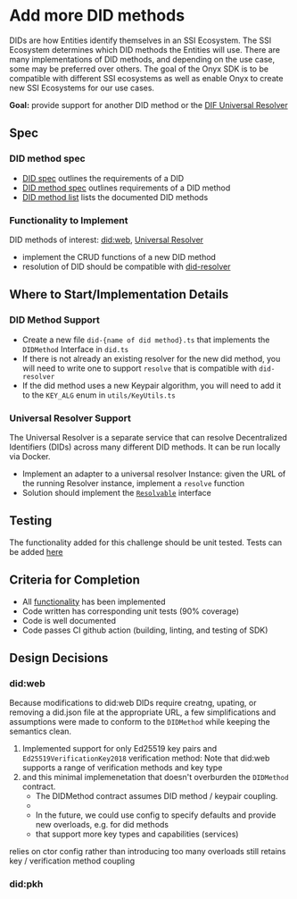 # Add more DID methods

DIDs are how Entities identify themselves in an SSI Ecosystem. The SSI Ecosystem determines which DID methods the Entities will use. There are many implementations of DID methods, and depending on the use case, some may be preferred over others. The goal of the Onyx SDK is to be compatible with different SSI ecosystems as well as enable Onyx to create new SSI Ecosystems for our use cases.

**Goal:** provide support for another DID method or the [DIF Universal Resolver](https://github.com/decentralized-identity/universal-resolver)

## Spec

### DID method spec

* [DID spec](https://www.w3.org/TR/did-core/) outlines the requirements of a DID
* [DID method spec](https://www.w3.org/TR/did-core/#methods) outlines requirements of a DID method
* [DID method list](https://www.w3.org/TR/did-spec-registries/#did-methods) lists the documented DID methods


### Functionality to Implement
DID methods of interest: [did:web](https://w3c-ccg.github.io/did-method-web/), [Universal Resolver](https://github.com/decentralized-identity/universal-resolver)
* implement the CRUD functions of a new DID method
* resolution of DID should be compatible with [did-resolver](https://github.com/decentralized-identity/did-resolver)

## Where to Start/Implementation Details

### DID Method Support
* Create a new file `did-{name of did method}.ts` that implements the `DIDMethod` Interface in `did.ts`
* If there is not already an existing resolver for the new did method, you will need to write one to support `resolve` that is compatible with `did-resolver`
* If the did method uses a new Keypair algorithm, you will need to add it to the `KEY_ALG` enum in `utils/KeyUtils.ts`

### Universal Resolver Support
The Universal Resolver is a separate service that can resolve Decentralized Identifiers (DIDs) across many different DID methods. It can be run locally via Docker.

* Implement an adapter to a universal resolver Instance: given the URL of the running Resolver instance, implement a `resolve` function
* Solution should implement the [`Resolvable`](https://github.com/decentralized-identity/did-resolver/blob/master/src/resolver.ts#L330) interface

## Testing
The functionality added for this challenge should be unit tested. Tests can be added [here](../../../../tests/unit/did)

## Criteria for Completion
* All [functionality](#Functionality-to-Implement) has been implemented
* Code written has corresponding unit tests (90% coverage)
* Code is well documented
* Code passes CI github action (building, linting, and testing of SDK)

## Design Decisions

### did:web

Because modifications to did:web DIDs require creatng, upating, or removing a did.json file at the appropriate URL, a few simplifications and assumptions were made to conform to the `DIDMethod` while keeping the semantics clean.

1. Implemented support for only Ed25519 key pairs and `Ed25519VerificationKey2018` verification method: Note that did:web supports a range of verification methods and key type
2. and this minimal implemenetation that doesn't overburden the `DIDMethod` contract.
    * The DIDMethod contract assumes DID method / keypair coupling.
    * 
    * In the future, we could use config to specify defaults and provide new overloads, e.g. for did methods
    * that support more key types and capabilities (services) 


relies on ctor config rather than introducing too many overloads
still retains key / verification method coupling


### did:pkh